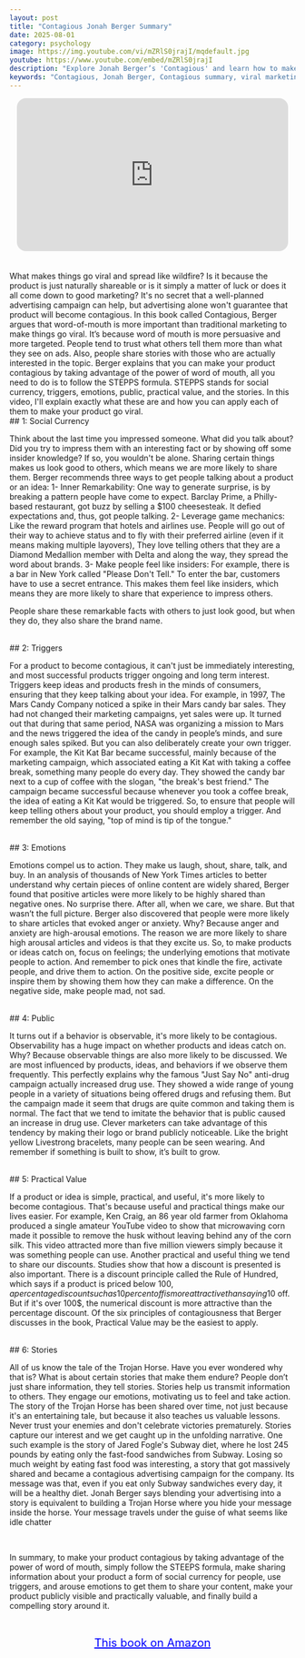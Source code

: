 ```yaml
---
layout: post
title: "Contagious Jonah Berger Summary"
date: 2025-08-01
category: psychology
image: https://img.youtube.com/vi/mZRlS0jrajI/mqdefault.jpg
youtube: https://www.youtube.com/embed/mZRlS0jrajI
description: "Explore Jonah Berger’s 'Contagious' and learn how to make ideas, products, and content go viral using the STEPPS framework—social currency, triggers, emotions, public visibility, practical value, and stories."
keywords: "Contagious, Jonah Berger, Contagious summary, viral marketing, Jonah Berger book summary, STEPPS framework, word-of-mouth marketing, how things go viral, social influence, brand storytelling"
---
```


<div style="display: flex; justify-content: center; margin-bottom: 20px;">
  <div style="aspect-ratio: 16 / 9; width: 95%; max-width: 700px; position: relative;">
    <iframe 
      src="https://www.youtube.com/embed/mZRlS0jrajI"
      title="YouTube video player"
      allowfullscreen
      frameborder="0"
      style="position: absolute; inset: 0; width: 100%; height: 100%; border-radius: 16px;">
    </iframe>
  </div>
</div>

<div style="height: 15px;"></div>
<!-- ..................................................................... -->
What makes things go viral and spread like wildfire? Is it because the product is just naturally shareable or is it simply a matter of luck or does it all come down to good marketing? It's no secret that a well-planned advertising campaign can help, but advertising alone won't guarantee that product will become contagious. In this book called Contagious, Berger argues that word-of-mouth is more important than traditional marketing to make things go viral. It’s because word of mouth is more persuasive and more targeted. People tend to trust what others tell them more than what they see on ads. Also, people share stories with those who are actually interested in the topic. Berger explains that you can make your product contagious by taking advantage of the power of word of mouth, all you need to do is to follow the STEPPS formula. STEPPS stands for social currency, triggers, emotions, public, practical value, and the stories. In this video, I'll explain exactly what these are and how you can apply each of them to make your product go viral. 

<br>
## 1: Social Currency

Think about the last time you impressed someone. What did you talk about? Did you try to impress them with an interesting fact or by showing off some insider knowledge? If so, you wouldn't be alone. Sharing certain things makes us look good to others, which means we are more likely to share them. Berger recommends three ways to get people talking about a product or an idea: 1- Inner Remarkability: One way to generate surprise, is by breaking a pattern people have come to expect. Barclay Prime, a Philly-based restaurant, got buzz by selling a $100 cheesesteak. It defied expectations and, thus, got people talking. 2- Leverage game mechanics: Like the reward program that hotels and airlines use. People will go out of their way to achieve status and to fly with their preferred airline (even if it means making multiple layovers), They love telling others that they are a Diamond Medallion member with Delta and along the way, they spread the word about brands. 3- Make people feel like insiders: For example, there is a bar in New York called "Please Don't Tell." To enter the bar, customers have to use a secret entrance. This makes them feel like insiders, which means they are more likely to share that experience to impress others.

People share these remarkable facts with others to just look good, but when they do, they also share the brand name. 


<br>
## 2: Triggers 

For a product to become contagious, it can't just be immediately interesting, and most successful products trigger ongoing and long term interest. Triggers keep ideas and products fresh in the minds of consumers, ensuring that they keep talking about your idea. For example, in 1997, The Mars Candy Company noticed a spike in their Mars candy bar sales. They had not changed their marketing campaigns, yet sales were up. It turned out that during that same period, NASA was organizing a mission to Mars and the news triggered the idea of the candy in people’s minds, and sure enough sales spiked. But you can also deliberately create your own trigger. For example, the Kit Kat Bar became successful, mainly because of the marketing campaign, which associated eating a Kit Kat with taking a coffee break, something many people do every day. They showed the candy bar next to a cup of coffee with the slogan, "the break's best friend." The campaign became successful because whenever you took a coffee break, the idea of eating a Kit Kat would be triggered. So, to ensure that people will keep telling others about your product, you should employ a trigger. And remember the old saying, "top of mind is tip of the tongue."


<br>
## 3: Emotions

Emotions compel us to action. They make us laugh, shout, share, talk, and buy. In an analysis of thousands of New York Times articles to better understand why certain pieces of online content are widely shared, Berger found that positive articles were more likely to be highly shared than negative ones. No surprise there. After all, when we care, we share. But that wasn’t the full picture. Berger also discovered that people were more likely to share articles that evoked anger or anxiety. Why? Because anger and anxiety are high-arousal emotions. The reason we are more likely to share high arousal articles and videos is that they excite us. So, to make products or ideas catch on, focus on feelings; the underlying emotions that motivate people to action. And remember to pick ones that kindle the fire, activate people, and drive them to action. On the positive side, excite people or inspire them by showing them how they can make a difference. On the negative side, make people mad, not sad.


<br>
## 4: Public

It turns out if a behavior is observable, it's more likely to be contagious. Observability has a huge impact on whether products and ideas catch on. Why? Because observable things are also more likely to be discussed. We are most influenced by products, ideas, and behaviors if we observe them frequently. This perfectly explains why the famous "Just Say No" anti-drug campaign actually increased drug use. They showed a wide range of young people in a variety of situations being offered drugs and refusing them. But the campaign made it seem that drugs are quite common and taking them is normal. The fact that we tend to imitate the behavior that is public caused an increase in drug use. Clever marketers can take advantage of this tendency by making their logo or brand publicly noticeable. Like the bright yellow Livestrong bracelets, many people can be seen wearing. And remember if something is built to show, it’s built to grow.


<br>
## 5: Practical Value

If a product or idea is simple, practical, and useful, it's more likely to become contagious. That's because useful and practical things make our lives easier. For example, Ken Craig, an 86 year old farmer from Oklahoma produced a single amateur YouTube video to show that microwaving corn made it possible to remove the husk without leaving behind any of the corn silk. This video attracted more than five million viewers simply because it was something people can use. Another practical and useful thing we tend to share our discounts. Studies show that how a discount is presented is also important. There is a discount principle called the Rule of Hundred, which says if a product is priced below 100$, a percentage discount such as 10 percent off is more attractive than saying 10$ off. But if it's over 100$, the numerical discount is more attractive than the percentage discount. Of the six principles of contagiousness that Berger discusses in the book, Practical Value may be the easiest to apply.




<br>
## 6: Stories 

All of us know the tale of the Trojan Horse. Have you ever wondered why that is? What is about certain stories that make them endure? People don’t just share information, they tell stories. Stories help us transmit information to others. They engage our emotions, motivating us to feel and take action. The story of the Trojan Horse has been shared over time, not just because it's an entertaining tale, but because it also teaches us valuable lessons. Never trust your enemies and don't celebrate victories prematurely. Stories capture our interest and we get caught up in the unfolding narrative. One such example is the story of Jared Fogle's Subway diet, where he lost 245 pounds by eating only the fast-food sandwiches from Subway. Losing so much weight by eating fast food was interesting, a story that got massively shared and became a contagious advertising campaign for the company. Its message was that, even if you eat only Subway sandwiches every day, it will be a healthy diet. Jonah Berger says blending your advertising into a story is equivalent to building a Trojan Horse where you hide your message inside the horse. Your message travels under the guise of what seems like idle chatter


<br>
 
In summary, to make your product contagious by taking advantage of the power of word of mouth, simply follow the STEEPS formula, make sharing information about your product a form of social currency for people, use triggers, and arouse emotions to get them to share your content, make your product publicly visible and practically valuable, and finally build a compelling story around it. 

<br>
<p style="text-align: center;">
  <a href="https://amzn.to/3ctkVZ1" style="color: blue; text-decoration: underline; font-size: 20px;">
    This book on Amazon
  </a>
</p>

